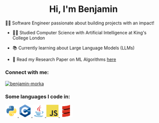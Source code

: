 <h1 align="center">Hi, I'm Benjamin</h1>

👨‍💻 Software Engineer passionate about building projects with an impact!

- 👨‍🎓 Studied Computer Science with Artificial Intelligence at King's College London

- 📚 Currently learning about Large Language Models (LLMs)
  
- 📝 Read my Research Paper on ML Algorithms [here](https://drive.google.com/file/d/1Y-xc53szuK7MYTgYt29YF30FKVb8L4bY/view?usp=sharing)


<h3 align="left">Connect with me:</h3>
<p align="left">
  <a href="https://linkedin.com/in/benjamin-morka" target="blank">
    <img align="center" src="https://raw.githubusercontent.com/rahuldkjain/github-profile-readme-generator/master/src/images/icons/Social/linked-in-alt.svg" alt="benjamin-morka" height="30" width="40" />
  </a>
</p>


<h3 align="left">Some languages I code in:</h3>
<p align="left"> <a href="https://www.python.org" target="_blank" rel="noreferrer"> <img src="https://raw.githubusercontent.com/devicons/devicon/master/icons/python/python-original.svg" alt="python" width="40" height="40"/> </a> <a href="https://www.w3schools.com/cpp/" target="_blank" rel="noreferrer"> <img src="https://raw.githubusercontent.com/devicons/devicon/master/icons/cplusplus/cplusplus-original.svg" alt="cplusplus" width="40" height="40"/> </a> <a href="https://www.java.com" target="_blank" rel="noreferrer"> <img src="https://raw.githubusercontent.com/devicons/devicon/master/icons/java/java-original.svg" alt="java" width="40" height="40"/> </a> <a href="https://developer.mozilla.org/en-US/docs/Web/JavaScript" target="_blank" rel="noreferrer"> <img src="https://raw.githubusercontent.com/devicons/devicon/master/icons/javascript/javascript-original.svg" alt="javascript" width="40" height="40"/> </a> <a href="https://www.scala-lang.org" target="_blank" rel="noreferrer"> <img src="https://raw.githubusercontent.com/devicons/devicon/master/icons/scala/scala-original.svg" alt="scala" width="40" height="40"/> </a> </p>
